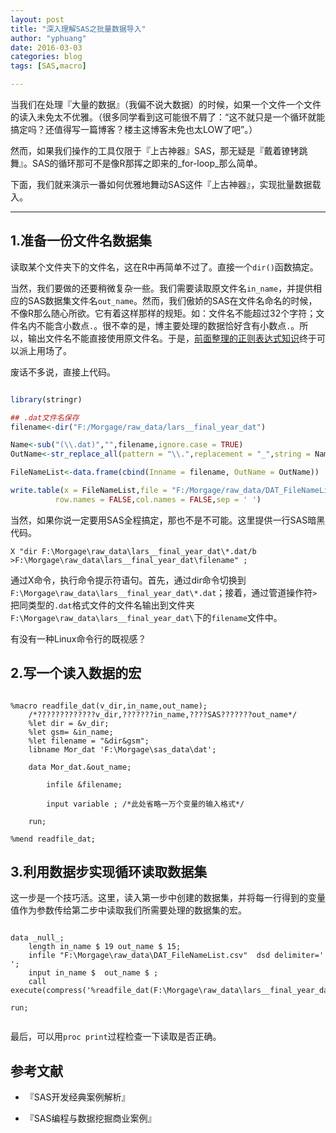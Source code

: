 ```yaml
---
layout: post
title: "深入理解SAS之批量数据导入"
author: "yphuang"
date: 2016-03-03
categories: blog
tags: [SAS,macro]

---
```


当我们在处理『大量的数据』（我偏不说大数据）的时候，如果一个文件一个文件的读入未免太不优雅。（很多同学看到这可能很不屑了：“这不就只是一个循环就能搞定吗？还值得写一篇博客？楼主这博客未免也太LOW了吧”。）

然而，如果我们操作的工具仅限于『上古神器』SAS，那无疑是『戴着镣铐跳舞』。SAS的循环那可不是像R那挥之即来的_for-loop_那么简单。

下面，我们就来演示一番如何优雅地舞动SAS这件『上古神器』，实现批量数据载入。

***

## 1.准备一份文件名数据集

读取某个文件夹下的文件名，这在R中再简单不过了。直接一个`dir()`函数搞定。

当然，我们要做的还要稍微复杂一些。我们需要读取原文件名`in_name`，并提供相应的SAS数据集文件名`out_name`。然而，我们傲娇的SAS在文件名命名的时候，不像R那么随心所欲。它有着这样那样的规矩。如：文件名不能超过32个字符；文件名内不能含小数点`.`。很不幸的是，博主要处理的数据恰好含有小数点`.`。所以，输出文件名不能直接使用原文件名。于是，[前面整理的正则表达式知识](http://yphuang.github.io/blog/2016/02/29/R-Regular-Expressions-And-String-Functions/)终于可以派上用场了。

废话不多说，直接上代码。

```r

library(stringr)

## .dat文件名保存
filename<-dir("F:/Morgage/raw_data/lars__final_year_dat")

Name<-sub("(\\.dat)","",filename,ignore.case = TRUE)
OutName<-str_replace_all(pattern = "\\.",replacement = "_",string = Name)

FileNameList<-data.frame(cbind(Inname = filename, OutName = OutName))

write.table(x = FileNameList,file = "F:/Morgage/raw_data/DAT_FileNameList.csv",
          row.names = FALSE,col.names = FALSE,sep = ' ')

```

当然，如果你说一定要用SAS全程搞定，那也不是不可能。这里提供一行SAS暗黑代码。

```SAS
X "dir F:\Morgage\raw_data\lars__final_year_dat\*.dat/b >F:\Morgage\raw_data\lars__final_year_dat\filename" ;

```
通过X命令，执行命令提示符语句。首先，通过dir命令切换到`F:\Morgage\raw_data\lars__final_year_dat\*.dat`；接着，通过管道操作符`>`把同类型的`.dat`格式文件的文件名输出到文件夹`F:\Morgage\raw_data\lars__final_year_dat\`下的`filename`文件中。

有没有一种Linux命令行的既视感？



## 2.写一个读入数据的宏

```SAS

%macro readfile_dat(v_dir,in_name,out_name);
	/*?????????????v_dir,???????in_name,????SAS???????out_name*/
	%let dir = &v_dir;
	%let gsm= &in_name;
	%let filename = "&dir&gsm";
	libname Mor_dat 'F:\Morgage\sas_data\dat';

	data Mor_dat.&out_name;
		
		infile &filename;

		input variable ; /*此处省略一万个变量的输入格式*/

	run;
	
%mend readfile_dat;
```


## 3.利用数据步实现循环读取数据集

这一步是一个技巧活。这里，读入第一步中创建的数据集，并将每一行得到的变量值作为参数传给第二步中读取我们所需要处理的数据集的宏。

```SAS

data _null_;
	length in_name $ 19 out_name $ 15;
	infile "F:\Morgage\raw_data\DAT_FileNameList.csv"  dsd delimiter=' ';
	input in_name $  out_name $ ;
	call execute(compress('%readfile_dat(F:\Morgage\raw_data\lars__final_year_dat\,'||in_name||','||out_name||')'));

run;


```

最后，可以用`proc print`过程检查一下读取是否正确。

## 参考文献

- 『SAS开发经典案例解析』

- 『SAS编程与数据挖掘商业案例』
